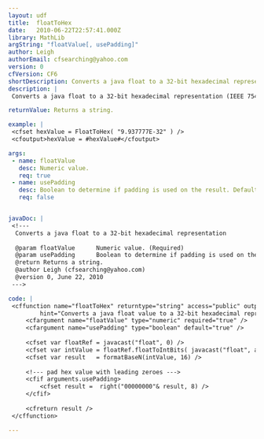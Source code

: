 ```yaml
---
layout: udf
title:  floatToHex
date:   2010-06-22T22:57:41.000Z
library: MathLib
argString: "floatValue[, usePadding]"
author: Leigh
authorEmail: cfsearching@yahoo.com
version: 0
cfVersion: CF6
shortDescription: Converts a java float to a 32-bit hexadecimal representation
description: |
 Converts a java float to a 32-bit hexadecimal representation (IEEE 754 floating-point number)

returnValue: Returns a string.

example: |
 <cfset hexValue = FloatToHex( "9.937777E-32" ) />
 <cfoutput>hexValue = #hexValue#</cfoutput>

args:
 - name: floatValue
   desc: Numeric value.
   req: true
 - name: usePadding
   desc: Boolean to determine if padding is used on the result. Defaults to true.
   req: false


javaDoc: |
 <!---
  Converts a java float to a 32-bit hexadecimal representation
  
  @param floatValue      Numeric value. (Required)
  @param usePadding      Boolean to determine if padding is used on the result. Defaults to true. (Optional)
  @return Returns a string. 
  @author Leigh (cfsearching@yahoo.com) 
  @version 0, June 22, 2010 
 --->

code: |
 <cffunction name="floatToHex" returntype="string" access="public" output="false"
         hint="Converts a java float value to a 32-bit hexadecimal representation (IEEE 754 floating-point number)">
     <cfargument name="floatValue" type="numeric" required="true" />
     <cfargument name="usePadding" type="boolean" default="true" />
 
     <cfset var floatRef = javacast("float", 0) />
     <cfset var intValue = floatRef.floatToIntBits( javacast("float", arguments.floatValue) ) />
     <cfset var result   = formatBaseN(intValue, 16) />
 
     <!--- pad hex value with leading zeroes --->
     <cfif arguments.usePadding>
         <cfset result =  right("00000000"& result, 8) />
     </cfif>
     
     <cfreturn result />
 </cffunction>

---
```


